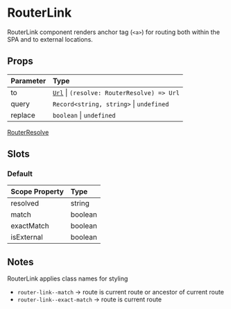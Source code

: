# RouterLink

RouterLink component renders anchor tag (`<a>`) for routing both within the SPA and to external locations.

## Props

| Parameter | Type |
| :---- | :---- |
| to | [`Url`](/api/types/Url) \| `(resolve: RouterResolve) => Url` |
| query | `Record<string, string>` \| `undefined` |
| replace | `boolean` \| `undefined` |

[RouterResolve](/api/types/RouterResolve)

## Slots

### Default

| Scope Property | Type |
| :---- | :---- |
| resolved | string |
| match | boolean |
| exactMatch | boolean |
| isExternal | boolean |

## Notes

RouterLink applies class names for styling

- `router-link--match` -> route is current route or ancestor of current route
- `router-link--exact-match` -> route is current route

